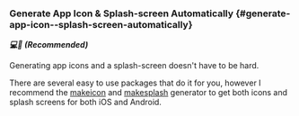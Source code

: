 ### Generate App Icon & Splash-screen Automatically {#generate-app-icon--splash-screen-automatically}

_**💻📲 \(Recommended\)**_

Generating app icons and a splash-screen doesn't have to be hard. 

There are several easy to use packages that do it for you, however I recommend the [makeicon](https://github.com/beplus/makeicon) and [makesplash](https://github.com/beplus/makesplash) generator to get both icons and splash screens for both iOS and Android.  



